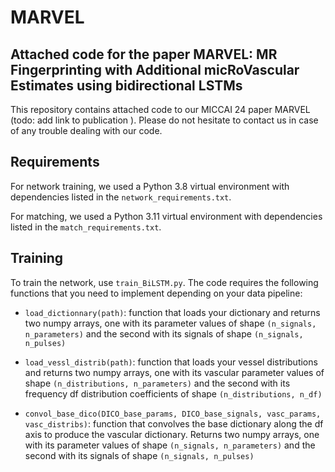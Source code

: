 # MARVEL

## Attached code for the paper MARVEL: MR Fingerprinting with Additional micRoVascular Estimates using bidirectional LSTMs


This repository contains attached code to our MICCAI 24 paper MARVEL (todo: add link to publication ). Please do not hesitate to contact us in case of any trouble dealing with our code. 


## Requirements


For network training, we used a Python 3.8 virtual environment with dependencies listed in the `network_requirements.txt`. 

For matching, we used a Python 3.11 virtual environment with dependencies listed in the `match_requirements.txt`. 


## Training

To train the network, use `train_BiLSTM.py`. The code requires the following functions that you need to implement depending on your data pipeline: 

- `load_dictionnary(path)`: function that loads your dictionary and returns two numpy arrays, one with its parameter values of shape `(n_signals, n_parameters)` and the second with its signals of shape `(n_signals, n_pulses)`

- `load_vessl_distrib(path)`: function that loads your vessel distributions and returns two numpy arrays, one with its vascular parameter values of shape `(n_distributions, n_parameters)` and the second with its frequency df distribution coefficients of shape `(n_distributions, n_df)`

- `convol_base_dico(DICO_base_params, DICO_base_signals, vasc_params, vasc_distribs)`: function that convolves the base dictionary along the df axis to produce the vascular dictionary. Returns two numpy arrays, one with its parameter values of shape `(n_signals, n_parameters)` and the second with its signals of shape `(n_signals, n_pulses)`

